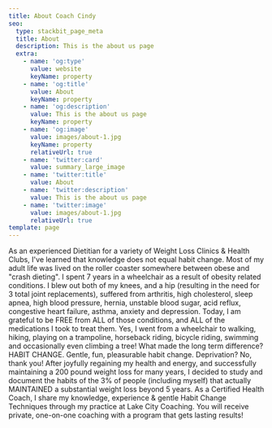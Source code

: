 ```yaml
---
title: About Coach Cindy
seo:
  type: stackbit_page_meta
  title: About
  description: This is the about us page
  extra:
    - name: 'og:type'
      value: website
      keyName: property
    - name: 'og:title'
      value: About
      keyName: property
    - name: 'og:description'
      value: This is the about us page
      keyName: property
    - name: 'og:image'
      value: images/about-1.jpg
      keyName: property
      relativeUrl: true
    - name: 'twitter:card'
      value: summary_large_image
    - name: 'twitter:title'
      value: About
    - name: 'twitter:description'
      value: This is the about us page
    - name: 'twitter:image'
      value: images/about-1.jpg
      relativeUrl: true
template: page
---
```

As an experienced Dietitian for a variety of
Weight Loss Clinics & Health Clubs, I've
learned that knowledge does not equal habit
change.
Most of my adult life was lived on the roller
coaster somewhere between obese and "crash
dieting".
I spent 7 years in a wheelchair as a result of
obesity related conditions. I blew out both
of my knees, and a hip (resulting in the need
for 3 total joint replacements), suffered from
arthritis, high cholesterol, sleep apnea, high
blood pressure, hernia, unstable blood sugar,
acid reflux, congestive heart failure, asthma,
anxiety and depression. Today, I am grateful
to be FREE from ALL of those conditions, and
ALL of the medications I took to treat them.
Yes, I went from a wheelchair to walking,
hiking, playing on a trampoline, horseback
riding, bicycle riding, swimming and
occasionally even climbing a tree!
What made the long term difference? HABIT
CHANGE. Gentle, fun, pleasurable habit
change. Deprivation? No, thank you!
After joyfully regaining my health and
energy, and successfully maintaining a 200
pound weight loss for many years, I decided
to study and document the habits of the 3%
of people (including myself) that actually
MAINTAINED a substantial weight loss
beyond 5 years.
As a Certified Health Coach, I share my
knowledge, experience & gentle Habit Change
Techniques through my practice at Lake City
Coaching.
You will receive private, one-on-one coaching
with a program that gets lasting results!
